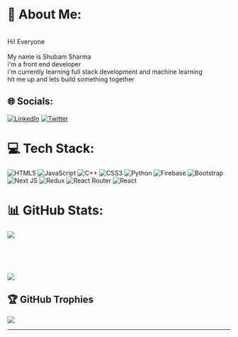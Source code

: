 # 💫 About Me:
<br>Hi! Everyone</br><br>My name is Shubam Sharma</br> i'm a front end developer<br>i'm currently learning full stack development and machine learning<br>hit me up and lets build something together


## 🌐 Socials:
[![LinkedIn](https://img.shields.io/badge/LinkedIn-%230077B5.svg?logo=linkedin&logoColor=white)](https://linkedin.com/in/shubam-sharma-391769231) [![Twitter](https://img.shields.io/badge/Twitter-%231DA1F2.svg?logo=Twitter&logoColor=white)](https://twitter.com/sharma@shubamm) 

# 💻 Tech Stack:
![HTML5](https://img.shields.io/badge/html5-%23E34F26.svg?style=for-the-badge&logo=html5&logoColor=white) ![JavaScript](https://img.shields.io/badge/javascript-%23323330.svg?style=for-the-badge&logo=javascript&logoColor=%23F7DF1E) ![C++](https://img.shields.io/badge/c++-%2300599C.svg?style=for-the-badge&logo=c%2B%2B&logoColor=white) ![CSS3](https://img.shields.io/badge/css3-%231572B6.svg?style=for-the-badge&logo=css3&logoColor=white) ![Python](https://img.shields.io/badge/python-3670A0?style=for-the-badge&logo=python&logoColor=ffdd54) ![Firebase](https://img.shields.io/badge/firebase-%23039BE5.svg?style=for-the-badge&logo=firebase) ![Bootstrap](https://img.shields.io/badge/bootstrap-%23563D7C.svg?style=for-the-badge&logo=bootstrap&logoColor=white) ![Next JS](https://img.shields.io/badge/Next-black?style=for-the-badge&logo=next.js&logoColor=white) ![Redux](https://img.shields.io/badge/redux-%23593d88.svg?style=for-the-badge&logo=redux&logoColor=white) ![React Router](https://img.shields.io/badge/React_Router-CA4245?style=for-the-badge&logo=react-router&logoColor=white) ![React](https://img.shields.io/badge/react-%2320232a.svg?style=for-the-badge&logo=react&logoColor=%2361DAFB)
# 📊 GitHub Stats:
![](https://github-readme-stats.vercel.app/api?username=sharmashubam&theme=shades-of-purple&hide_border=false&include_all_commits=true&count_private=false)<br/>

<br/>
<br/>
<br/>

![](https://github-readme-streak-stats.herokuapp.com/?user=sharmashubam&theme=shades-of-purple&hide_border=false)<br/>


## 🏆 GitHub Trophies
![](https://github-profile-trophy.vercel.app/?username=sharmashubam&theme=radical&no-frame=false&no-bg=true&margin-w=4)

---

